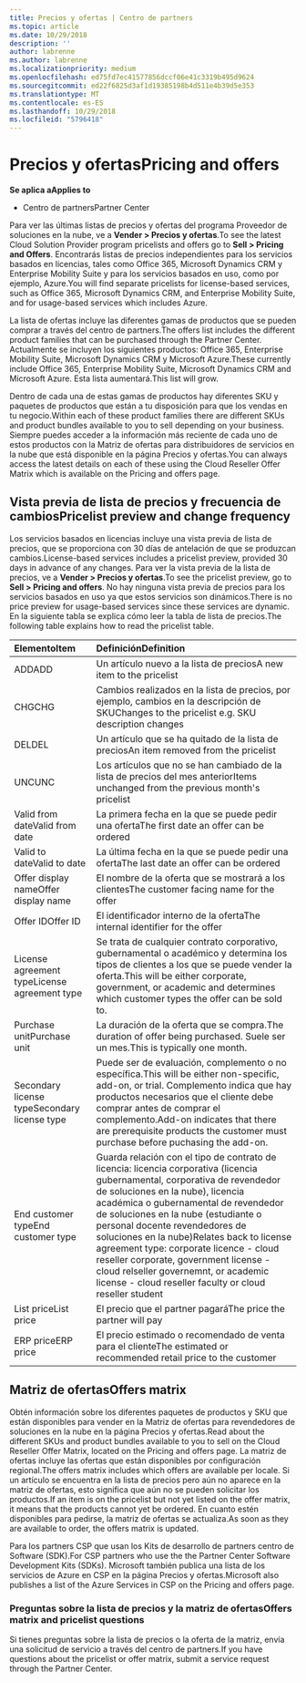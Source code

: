 ```yaml
---
title: Precios y ofertas | Centro de partners
ms.topic: article
ms.date: 10/29/2018
description: ''
author: labrenne
ms.author: labrenne
ms.localizationpriority: medium
ms.openlocfilehash: ed75fd7ec41577856dccf06e41c3319b495d9624
ms.sourcegitcommit: ed22f6825d3af1d19385198b4d511e4b39d5e353
ms.translationtype: MT
ms.contentlocale: es-ES
ms.lasthandoff: 10/29/2018
ms.locfileid: "5796418"
---
```

# <a name="pricing-and-offers"></a><span data-ttu-id="6face-102">Precios y ofertas</span><span class="sxs-lookup"><span data-stu-id="6face-102">Pricing and offers</span></span>

**<span data-ttu-id="6face-103">Se aplica a</span><span class="sxs-lookup"><span data-stu-id="6face-103">Applies to</span></span>**

-  <span data-ttu-id="6face-104">Centro de partners</span><span class="sxs-lookup"><span data-stu-id="6face-104">Partner Center</span></span>

<span data-ttu-id="6face-105">Para ver las últimas listas de precios y ofertas del programa Proveedor de soluciones en la nube, ve a **Vender > Precios y ofertas**.</span><span class="sxs-lookup"><span data-stu-id="6face-105">To see the latest Cloud Solution Provider program pricelists and offers go to **Sell > Pricing and Offers**.</span></span> <span data-ttu-id="6face-106">Encontrarás listas de precios independientes para los servicios basados en licencias, tales como Office 365, Microsoft Dynamics CRM y Enterprise Mobility Suite y para los servicios basados en uso, como por ejemplo, Azure.</span><span class="sxs-lookup"><span data-stu-id="6face-106">You will find separate pricelists for license-based services, such as Office 365, Microsoft Dynamics CRM, and Enterprise Mobility Suite, and for usage-based services which includes Azure.</span></span> 

<span data-ttu-id="6face-107">La lista de ofertas incluye las diferentes gamas de productos que se pueden comprar a través del centro de partners.</span><span class="sxs-lookup"><span data-stu-id="6face-107">The offers list includes the different product families that can be purchased through the Partner Center.</span></span> <span data-ttu-id="6face-108">Actualmente se incluyen los siguientes productos: Office 365, Enterprise Mobility Suite, Microsoft Dynamics CRM y Microsoft Azure.</span><span class="sxs-lookup"><span data-stu-id="6face-108">These currently include Office 365, Enterprise Mobility Suite, Microsoft Dynamics CRM and Microsoft Azure.</span></span> <span data-ttu-id="6face-109">Esta lista aumentará.</span><span class="sxs-lookup"><span data-stu-id="6face-109">This list will grow.</span></span>

<span data-ttu-id="6face-110">Dentro de cada una de estas gamas de productos hay diferentes SKU y paquetes de productos que están a tu disposición para que los vendas en tu negocio.</span><span class="sxs-lookup"><span data-stu-id="6face-110">Within each of these product families there are different SKUs and product bundles available to you to sell depending on your business.</span></span> <span data-ttu-id="6face-111">Siempre puedes acceder a la información más reciente de cada uno de estos productos con la Matriz de ofertas para distribuidores de servicios en la nube que está disponible en la página Precios y ofertas.</span><span class="sxs-lookup"><span data-stu-id="6face-111">You can always access the latest details on each of these using the Cloud Reseller Offer Matrix which is available on the Pricing and offers page.</span></span>

## <a name="pricelist-preview-and-change-frequency"></a><span data-ttu-id="6face-112">Vista previa de lista de precios y frecuencia de cambios</span><span class="sxs-lookup"><span data-stu-id="6face-112">Pricelist preview and change frequency</span></span> 

<span data-ttu-id="6face-113">Los servicios basados en licencias incluye una vista previa de lista de precios, que se proporciona con 30 días de antelación de que se produzcan cambios.</span><span class="sxs-lookup"><span data-stu-id="6face-113">License-based services includes a pricelist preview, provided 30 days in advance of any changes.</span></span> <span data-ttu-id="6face-114">Para ver la vista previa de la lista de precios, ve a **Vender > Precios y ofertas**.</span><span class="sxs-lookup"><span data-stu-id="6face-114">To see the pricelist preview, go to **Sell > Pricing and offers**.</span></span> <span data-ttu-id="6face-115">No hay ninguna vista previa de precios para los servicios basados en uso ya que estos servicios son dinámicos.</span><span class="sxs-lookup"><span data-stu-id="6face-115">There is no price preview for usage-based services since these services are dynamic.</span></span> <span data-ttu-id="6face-116">En la siguiente tabla se explica cómo leer la tabla de lista de precios.</span><span class="sxs-lookup"><span data-stu-id="6face-116">The following table explains how to read the pricelist table.</span></span>

|**<span data-ttu-id="6face-117">Elemento</span><span class="sxs-lookup"><span data-stu-id="6face-117">Item</span></span>**        |**<span data-ttu-id="6face-118">Definición</span><span class="sxs-lookup"><span data-stu-id="6face-118">Definition</span></span>**      |
|:-----------   |:-----------   |
|<span data-ttu-id="6face-119">ADD</span><span class="sxs-lookup"><span data-stu-id="6face-119">ADD</span></span>   |<span data-ttu-id="6face-120">Un artículo nuevo a la lista de precios</span><span class="sxs-lookup"><span data-stu-id="6face-120">A new item to the pricelist</span></span>|
|<span data-ttu-id="6face-121">CHG</span><span class="sxs-lookup"><span data-stu-id="6face-121">CHG</span></span>   |<span data-ttu-id="6face-122">Cambios realizados en la lista de precios, por ejemplo, cambios en la descripción de SKU</span><span class="sxs-lookup"><span data-stu-id="6face-122">Changes to the pricelist e.g. SKU description changes</span></span>|
|<span data-ttu-id="6face-123">DEL</span><span class="sxs-lookup"><span data-stu-id="6face-123">DEL</span></span>   |<span data-ttu-id="6face-124">Un artículo que se ha quitado de la lista de precios</span><span class="sxs-lookup"><span data-stu-id="6face-124">An item removed from the pricelist</span></span>|
|<span data-ttu-id="6face-125">UNC</span><span class="sxs-lookup"><span data-stu-id="6face-125">UNC</span></span>   |<span data-ttu-id="6face-126">Los artículos que no se han cambiado de la lista de precios del mes anterior</span><span class="sxs-lookup"><span data-stu-id="6face-126">Items unchanged from the previous month's pricelist</span></span>   |
|<span data-ttu-id="6face-127">Valid from date</span><span class="sxs-lookup"><span data-stu-id="6face-127">Valid from date</span></span>   |<span data-ttu-id="6face-128">La primera fecha en la que se puede pedir una oferta</span><span class="sxs-lookup"><span data-stu-id="6face-128">The first date an offer can be ordered</span></span>    |
|<span data-ttu-id="6face-129">Valid to date</span><span class="sxs-lookup"><span data-stu-id="6face-129">Valid to date</span></span>   |<span data-ttu-id="6face-130">La última fecha en la que se puede pedir una oferta</span><span class="sxs-lookup"><span data-stu-id="6face-130">The last date an offer can be ordered</span></span>   |
|<span data-ttu-id="6face-131">Offer display name</span><span class="sxs-lookup"><span data-stu-id="6face-131">Offer display name</span></span>   |<span data-ttu-id="6face-132">El nombre de la oferta que se mostrará a los clientes</span><span class="sxs-lookup"><span data-stu-id="6face-132">The customer facing name for the offer</span></span>   |
|<span data-ttu-id="6face-133">Offer ID</span><span class="sxs-lookup"><span data-stu-id="6face-133">Offer ID</span></span>   |<span data-ttu-id="6face-134">El identificador interno de la oferta</span><span class="sxs-lookup"><span data-stu-id="6face-134">The internal identifier for the offer</span></span>   |
|<span data-ttu-id="6face-135">License agreement type</span><span class="sxs-lookup"><span data-stu-id="6face-135">License agreement type</span></span>   |<span data-ttu-id="6face-136">Se trata de cualquier contrato corporativo, gubernamental o académico y determina los tipos de clientes a los que se puede vender la oferta.</span><span class="sxs-lookup"><span data-stu-id="6face-136">This will be either corporate, government, or academic and determines which customer types the offer can be sold to.</span></span>|
|<span data-ttu-id="6face-137">Purchase unit</span><span class="sxs-lookup"><span data-stu-id="6face-137">Purchase unit</span></span>   |<span data-ttu-id="6face-138">La duración de la oferta que se compra.</span><span class="sxs-lookup"><span data-stu-id="6face-138">The duration of offer being purchased.</span></span> <span data-ttu-id="6face-139">Suele ser un mes.</span><span class="sxs-lookup"><span data-stu-id="6face-139">This is typically one month.</span></span>   |
|<span data-ttu-id="6face-140">Secondary license type</span><span class="sxs-lookup"><span data-stu-id="6face-140">Secondary license type</span></span>   |<span data-ttu-id="6face-141">Puede ser de evaluación, complemento o no específica.</span><span class="sxs-lookup"><span data-stu-id="6face-141">This will be either non-specific, add-on, or trial.</span></span> <span data-ttu-id="6face-142">Complemento indica que hay productos necesarios que el cliente debe comprar antes de comprar el complemento.</span><span class="sxs-lookup"><span data-stu-id="6face-142">Add-on indicates that there are prerequisite products the customer must purchase before puchasing the add-on.</span></span>|
|<span data-ttu-id="6face-143">End customer type</span><span class="sxs-lookup"><span data-stu-id="6face-143">End customer type</span></span>   |<span data-ttu-id="6face-144">Guarda relación con el tipo de contrato de licencia: licencia corporativa (licencia gubernamental, corporativa de revendedor de soluciones en la nube), licencia académica o gubernamental de revendedor de soluciones en la nube (estudiante o personal docente revendedores de soluciones en la nube)</span><span class="sxs-lookup"><span data-stu-id="6face-144">Relates back to license agreement type: corporate licence - cloud reseller corporate, government license - cloud relseller governemnt, or academic license - cloud reseller faculty or cloud reseller student</span></span>   |
|<span data-ttu-id="6face-145">List price</span><span class="sxs-lookup"><span data-stu-id="6face-145">List price</span></span>   |<span data-ttu-id="6face-146">El precio que el partner pagará</span><span class="sxs-lookup"><span data-stu-id="6face-146">The price the partner will pay</span></span>   |
|<span data-ttu-id="6face-147">ERP price</span><span class="sxs-lookup"><span data-stu-id="6face-147">ERP price</span></span>   |<span data-ttu-id="6face-148">El precio estimado o recomendado de venta para el cliente</span><span class="sxs-lookup"><span data-stu-id="6face-148">The estimated or recommended retail price to the customer</span></span>   |

## <a name="offers-matrix"></a><span data-ttu-id="6face-149">Matriz de ofertas</span><span class="sxs-lookup"><span data-stu-id="6face-149">Offers matrix</span></span>

<span data-ttu-id="6face-150">Obtén información sobre los diferentes paquetes de productos y SKU que están disponibles para vender en la Matriz de ofertas para revendedores de soluciones en la nube en la página Precios y ofertas.</span><span class="sxs-lookup"><span data-stu-id="6face-150">Read about the different SKUs and product bundles available to you to sell on the Cloud Reseller Offer Matrix, located on the Pricing and offers page.</span></span> <span data-ttu-id="6face-151">La matriz de ofertas incluye las ofertas que están disponibles por configuración regional.</span><span class="sxs-lookup"><span data-stu-id="6face-151">The offers matrix includes which offers are available per locale.</span></span> <span data-ttu-id="6face-152">Si un artículo se encuentra en la lista de precios pero aún no aparece en la matriz de ofertas, esto significa que aún no se pueden solicitar los productos.</span><span class="sxs-lookup"><span data-stu-id="6face-152">If an item is on the pricelist but not yet listed on the offer matrix, it means that the products cannot yet be ordered.</span></span> <span data-ttu-id="6face-153">En cuanto estén disponibles para pedirse, la matriz de ofertas se actualiza.</span><span class="sxs-lookup"><span data-stu-id="6face-153">As soon as they are available to order, the offers matrix is updated.</span></span>

<span data-ttu-id="6face-154">Para los partners CSP que usan los Kits de desarrollo de partners centro de Software (SDK).</span><span class="sxs-lookup"><span data-stu-id="6face-154">For CSP partners who use the the Partner Center Software Development Kits (SDKs).</span></span> <span data-ttu-id="6face-155">Microsoft también publica una lista de los servicios de Azure en CSP en la página Precios y ofertas.</span><span class="sxs-lookup"><span data-stu-id="6face-155">Microsoft also publishes a list of the Azure Services in CSP on the Pricing and offers page.</span></span>

### <a name="offers-matrix-and-pricelist-questions"></a><span data-ttu-id="6face-156">Preguntas sobre la lista de precios y la matriz de ofertas</span><span class="sxs-lookup"><span data-stu-id="6face-156">Offers matrix and pricelist questions</span></span>

<span data-ttu-id="6face-157">Si tienes preguntas sobre la lista de precios o la oferta de la matriz, envía una solicitud de servicio a través del centro de partners.</span><span class="sxs-lookup"><span data-stu-id="6face-157">If you have questions about the pricelist or offer matrix, submit a service request through the Partner Center.</span></span>
